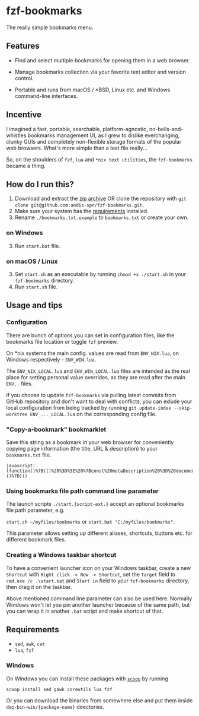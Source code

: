 # fzf-bookmarks

The really simple bookmarks menu.

## Features

- Find and select multiple bookmarks for opening them in a web browser.

- Manage bookmarks collection via your favorite text editor and version control.

- Portable and runs from macOS / *BSD, Linux etc. and Windows command-line interfaces.

## Incentive

I imagined a fast, portable, searchable, platform-agnostic, no-bells-and-whistles bookmarks management UI, as I grew to dislike everchanging, clunky GUIs and completely non-flexible storage formats of the popular web browsers. What's more simple than a text file really...

So, on the shoulders of `fzf`, `lua` and `*nix text utilities`, the `fzf-bookmarks` became a thing.

## How do I run this?

1. Download and extract the <a href="https://github.com/andis-spr/fzf-bookmarks/archive/master.zip">zip archive</a> OR clone the repository with `git clone git@github.com:andis-spr/fzf-bookmarks.git`.
2. Make sure your system has the <a href="#requirements">requirements</a> installed.
3. Rename `./bookmarks.txt.example` to `bookmarks.txt` or create your own.

### on Windows

3. Run `start.bat` file.

### on macOS / Linux

3. Set `start.sh` as an executable by running `chmod +x ./start.sh` in your `fzf-bookmarks` directory.
4. Run `start.sh` file.

## Usage and tips

### Configuration

There are bunch of options you can set in configuration files, like the bookmarks file location or toggle `fzf` preview.

On *nix systems the main config. values are read from `ENV_NIX.lua`, on Windows respectively - `ENV_WIN.lua`.

The `ENV_NIX_LOCAL.lua` and `ENV_WIN_LOCAL.lua` files are intended as the real place for setting personal value overrides, as they are read after the main `ENV..` files.

If you choose to update `fzf-bookmarks` via pulling latest commits from GitHub repository and don't want to deal with conflicts, you can exlude your local configuration from being tracked by running `git update-index --skip-worktree ENV_..._LOCAL.lua` on the corresponding config file.

### "Copy-a-bookmark" bookmarklet

Save this string as a bookmark in your web browser for conveniently copying page information (the title, URL & description) to your `bookmarks.txt` file.

```
javascript:(function()%7B(()%20%3D%3E%20%7Bconst%20metaDescription%20%3D%20document.querySelector(%60meta%5Bname%3D%22description%22%5D%60)%3Bconst%20prepend%20%3D%20%60%23%20%20%60%3Bconst%20colDelimeter%20%3D%20%60%20%20~%20%20%60%3Bprompt(%60Copy%20this%60%2C%60%24%7Bprepend%7D%24%7Bdocument.title.replace(%2F%5Cs%2B%2Fg%2C%20%60%20%60).trim()%7D%24%7BcolDelimeter%7D%24%7Bwindow.location%7D%24%7BcolDelimeter%7D%24%7BmetaDescription%20%26%26%20metaDescription.content.replace(%2F%5Cs%2B%2Fg%2C%20%60%20%60).trim()%7D%24%7BcolDelimeter%7D%60)%3B%7D)()%7D)()
```

### Using bookmarks file path command line parameter

The launch scripts `./start.{script-ext.}` accept an optional bookmarks file path parameter, e.g.

`start.sh ~/myfiles/bookmarks` or `start.bat "C:/myfiles/bookmarks"`.

This parameter allows setting up different aliases, shortcuts, buttons etc. for different bookmark files.

### Creating a Windows taskbar shortcut

To have a convenient launcher icon on your Windows taskbar, create a new `Shortcut` with `Right click -> New -> Shortcut`, set the `Target` field to `cmd.exe /c .\start.bat` and `Start in` field to your `fzf-bookmarks` directory, then drag it on the taskbar.

Above mentioned command line parameter can also be used here. Normally Windows won't let you pin another launcher because of the same path, but you can wrap it in another `.bat` script and make shortcut of that.

## Requirements

- `sed`, `awk`, `cat`
- `lua`, `fzf`

### Windows

On Windows you can install these packages with <a href="https://scoop.sh" target="_blank">`scoop`</a> by running

```
scoop install sed gawk coreutils lua fzf
```
Or you can download the binaries from somewhere else and put them inside `dep-bin-win/{package-name}` directories.
